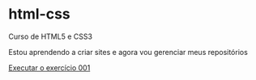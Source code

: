 # html-css
 Curso de HTML5 e CSS3

Estou aprendendo a criar sites e agora vou gerenciar meus repositórios

<a href="https://glbittencourt.github.io/html-css/exercicios/ex009/index.html">Executar o exercício 001</a>